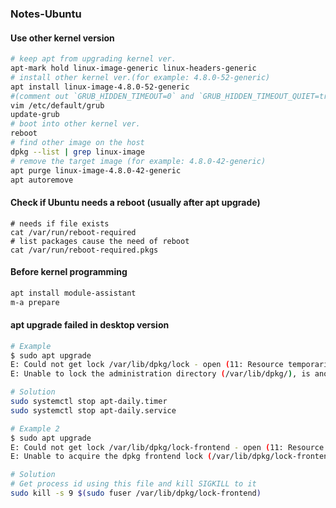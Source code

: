 ### Notes-Ubuntu  

#### Use other kernel version  
```bash
# keep apt from upgrading kernel ver.
apt-mark hold linux-image-generic linux-headers-generic
# install other kernel ver.(for example: 4.8.0-52-generic)
apt install linux-image-4.8.0-52-generic
#(comment out `GRUB_HIDDEN_TIMEOUT=0` and `GRUB_HIDDEN_TIMEOUT_QUIET=true`)
vim /etc/default/grub
update-grub
# boot into other kernel ver.
reboot
# find other image on the host
dpkg --list | grep linux-image
# remove the target image (for example: 4.8.0-42-generic)
apt purge linux-image-4.8.0-42-generic
apt autoremove
```
#### Check if Ubuntu needs a reboot (usually after apt upgrade)
```
# needs if file exists
cat /var/run/reboot-required
# list packages cause the need of reboot
cat /var/run/reboot-required.pkgs
```
#### Before kernel programming  
```bash
apt install module-assistant
m-a prepare
```
#### apt upgrade failed in desktop version  
```bash
# Example  
$ sudo apt upgrade
E: Could not get lock /var/lib/dpkg/lock - open (11: Resource temporarily unavailable)
E: Unable to lock the administration directory (/var/lib/dpkg/), is another process using it?

# Solution  
sudo systemctl stop apt-daily.timer
sudo systemctl stop apt-daily.service

# Example 2
$ sudo apt upgrade
E: Could not get lock /var/lib/dpkg/lock-frontend - open (11: Resource temporarily unavailable)
E: Unable to acquire the dpkg frontend lock (/var/lib/dpkg/lock-frontend), is another process using it?

# Solution
# Get process id using this file and kill SIGKILL to it
sudo kill -s 9 $(sudo fuser /var/lib/dpkg/lock-frontend)
```
